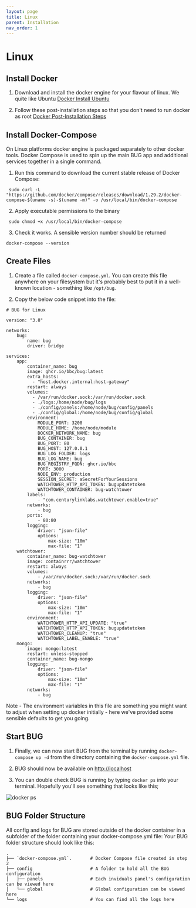 ```yaml
---
layout: page
title: Linux
parent: Installation
nav_order: 1
---
```


# Linux

## Install Docker

1. Download and install the docker engine for your flavour of linux. We quite like Ubuntu [Docker Install Ubuntu](https://docs.docker.com/engine/install/ubuntu/)

2. Follow these post-installation steps so that you don't need to run docker as root [Docker Post-Installation Steps](https://docs.docker.com/engine/install/linux-postinstall/)

## Install Docker-Compose

On Linux platforms docker engine is packaged separately to other docker tools. Docker Compose is used to spin up the main BUG app and additional services together in a single command.

1. Run this command to download the current stable release of Docker Compose:

```
 sudo curl -L "https://github.com/docker/compose/releases/download/1.29.2/docker-compose-$(uname -s)-$(uname -m)" -o /usr/local/bin/docker-compose
```

2. Apply executable permissions to the binary

```
 sudo chmod +x /usr/local/bin/docker-compose
```

3. Check it works. A sensible version number should be returned

```
docker-compose --version
```

## Create Files

1. Create a file called `docker-compose.yml`. You can create this file anywhere on your filesystem but it's probably best to put it in a well-known location - something like `/opt/bug`.

2. Copy the below code snippet into the file:

```
# BUG for Linux

version: "3.8"

networks:
    bug:
        name: bug
        driver: bridge

services:
    app:
        container_name: bug
        image: ghcr.io/bbc/bug:latest
        extra_hosts:
          - "host.docker.internal:host-gateway"
        restart: always
        volumes:
          - /var/run/docker.sock:/var/run/docker.sock
          - ./logs:/home/node/bug/logs
          - ./config/panels:/home/node/bug/config/panels
          - ./config/global:/home/node/bug/config/global
        environment:
            MODULE_PORT: 3200
            MODULE_HOME: /home/node/module
            DOCKER_NETWORK_NAME: bug
            BUG_CONTAINER: bug
            BUG_PORT: 80
            BUG_HOST: 127.0.0.1
            BUG_LOG_FOLDER: logs
            BUG_LOG_NAME: bug
            BUG_REGISTRY_FQDN: ghcr.io/bbc
            PORT: 3000
            NODE_ENV: production
            SESSION_SECRET: aSecretForYourSessions
            WATCHTOWER_HTTP_API_TOKEN: bugupdatetoken
            WATCHTOWER_CONTAINER: bug-watchtower
        labels:
            - "com.centurylinklabs.watchtower.enable=true"
        networks:
            - bug
        ports:
            - 80:80
        logging:
            driver: "json-file"
            options:
                max-size: "10m"
                max-file: "1"
    watchtower:
        container_name: bug-watchtower
        image: containrrr/watchtower
        restart: always
        volumes:
            - /var/run/docker.sock:/var/run/docker.sock
        networks:
            - bug
        logging:
            driver: "json-file"
            options:
                max-size: "10m"
                max-file: "1"
        environment:
            WATCHTOWER_HTTP_API_UPDATE: "true"
            WATCHTOWER_HTTP_API_TOKEN: bugupdatetoken
            WATCHTOWER_CLEANUP: "true"
            WATCHTOWER_LABEL_ENABLE: "true"
    mongo:
        image: mongo:latest
        restart: unless-stopped
        container_name: bug-mongo
        logging:
            driver: "json-file"
            options:
                max-size: "10m"
                max-file: "1"
        networks:
            - bug
```

Note - The environment variables in this file are something you might want to adjust when setting up docker initially - here we've provided some sensible defaults to get you going.

## Start BUG

1. Finally, we can now start BUG from the terminal by running `docker-compose up -d` from the directory containing the `docker-compose.yml` file.

2. BUG should now be available on [http://localhost](http://localhost)

3. You can double check BUG is running by typing `docker ps` into your terminal. Hopefully you'll see something that looks like this;

![docker ps](/bug/assets/images/screenshots/docker-ps.png)

## BUG Folder Structure

All config and logs for BUG are stored outside of the docker container in a subfolder of the folder containing your docker-compose.yml file:
Your BUG folder structure should look like this:

```
.
├── `docker-compose.yml`.       # Docker Compose file created in step 2
├── config                      # A folder to hold all the BUG configuration
│   ├── panels                  # Each inviduals panel's configuration can be viewed here
│   └── global                  # Global configuration can be viewed here
└── logs                        # You can find all the logs here
```
